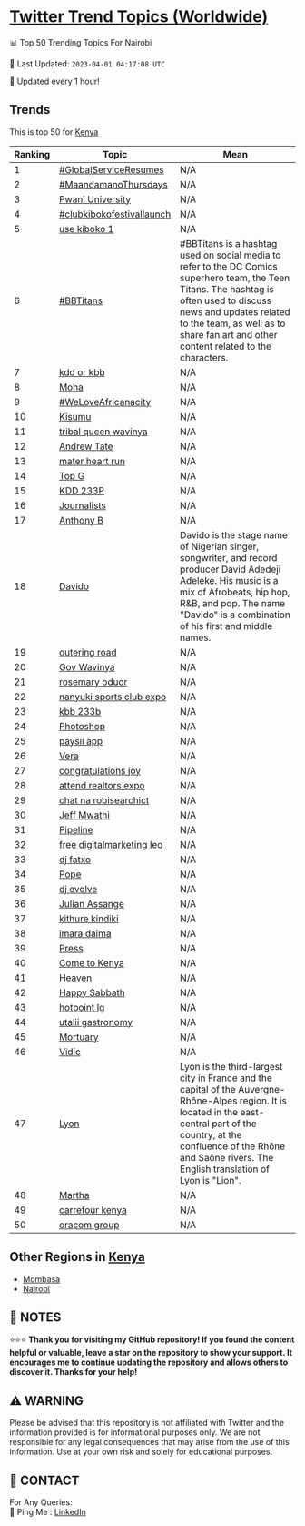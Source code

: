 [Twitter Trend Topics (Worldwide)](https://github.com/ErcinDedeoglu/Twitter-Trend-Topics)
==========


📊 Top 50 Trending Topics For Nairobi

📆 Last Updated: `2023-04-01 04:17:08 UTC`

🔧 Updated every 1 hour!


## Trends

This is top 50 for [Kenya](</Kenya>)

| Ranking | Topic | Mean |
| ------- | ------------ | ------------ |
| 1 | [#GlobalServiceResumes](http://twitter.com/search?q=%23GlobalServiceResumes) | N/A |
| 2 | [#MaandamanoThursdays](http://twitter.com/search?q=%23MaandamanoThursdays) | N/A |
| 3 | [Pwani University](http://twitter.com/search?q=Pwani+University) | N/A |
| 4 | [#clubkibokofestivallaunch](http://twitter.com/search?q=%23clubkibokofestivallaunch) | N/A |
| 5 | [use kiboko 1](http://twitter.com/search?q=use+kiboko+1) | N/A |
| 6 | [#BBTitans](http://twitter.com/search?q=%23BBTitans) | #BBTitans is a hashtag used on social media to refer to the DC Comics superhero team, the Teen Titans. The hashtag is often used to discuss news and updates related to the team, as well as to share fan art and other content related to the characters. |
| 7 | [kdd or kbb](http://twitter.com/search?q=kdd+or+kbb) | N/A |
| 8 | [Moha](http://twitter.com/search?q=Moha) | N/A |
| 9 | [#WeLoveAfricanacity](http://twitter.com/search?q=%23WeLoveAfricanacity) | N/A |
| 10 | [Kisumu](http://twitter.com/search?q=Kisumu) | N/A |
| 11 | [tribal queen wavinya](http://twitter.com/search?q=tribal+queen+wavinya) | N/A |
| 12 | [Andrew Tate](http://twitter.com/search?q=Andrew+Tate) | N/A |
| 13 | [mater heart run](http://twitter.com/search?q=mater+heart+run) | N/A |
| 14 | [Top G](http://twitter.com/search?q=Top+G) | N/A |
| 15 | [KDD 233P](http://twitter.com/search?q=KDD+233P) | N/A |
| 16 | [Journalists](http://twitter.com/search?q=Journalists) | N/A |
| 17 | [Anthony B](http://twitter.com/search?q=Anthony+B) | N/A |
| 18 | [Davido](http://twitter.com/search?q=Davido) | Davido is the stage name of Nigerian singer, songwriter, and record producer David Adedeji Adeleke. His music is a mix of Afrobeats, hip hop, R&B, and pop. The name "Davido" is a combination of his first and middle names. |
| 19 | [outering road](http://twitter.com/search?q=outering+road) | N/A |
| 20 | [Gov Wavinya](http://twitter.com/search?q=Gov+Wavinya) | N/A |
| 21 | [rosemary oduor](http://twitter.com/search?q=rosemary+oduor) | N/A |
| 22 | [nanyuki sports club expo](http://twitter.com/search?q=nanyuki+sports+club+expo) | N/A |
| 23 | [kbb 233b](http://twitter.com/search?q=kbb+233b) | N/A |
| 24 | [Photoshop](http://twitter.com/search?q=Photoshop) | N/A |
| 25 | [paysii app](http://twitter.com/search?q=paysii+app) | N/A |
| 26 | [Vera](http://twitter.com/search?q=Vera) | N/A |
| 27 | [congratulations joy](http://twitter.com/search?q=congratulations+joy) | N/A |
| 28 | [attend realtors expo](http://twitter.com/search?q=attend+realtors+expo) | N/A |
| 29 | [chat na robisearchict](http://twitter.com/search?q=chat+na+robisearchict) | N/A |
| 30 | [Jeff Mwathi](http://twitter.com/search?q=Jeff+Mwathi) | N/A |
| 31 | [Pipeline](http://twitter.com/search?q=Pipeline) | N/A |
| 32 | [free digitalmarketing leo](http://twitter.com/search?q=free+digitalmarketing+leo) | N/A |
| 33 | [dj fatxo](http://twitter.com/search?q=dj+fatxo) | N/A |
| 34 | [Pope](http://twitter.com/search?q=Pope) | N/A |
| 35 | [dj evolve](http://twitter.com/search?q=dj+evolve) | N/A |
| 36 | [Julian Assange](http://twitter.com/search?q=Julian+Assange) | N/A |
| 37 | [kithure kindiki](http://twitter.com/search?q=kithure+kindiki) | N/A |
| 38 | [imara daima](http://twitter.com/search?q=imara+daima) | N/A |
| 39 | [Press](http://twitter.com/search?q=Press) | N/A |
| 40 | [Come to Kenya](http://twitter.com/search?q=Come+to+Kenya) | N/A |
| 41 | [Heaven](http://twitter.com/search?q=Heaven) | N/A |
| 42 | [Happy Sabbath](http://twitter.com/search?q=Happy+Sabbath) | N/A |
| 43 | [hotpoint lg](http://twitter.com/search?q=hotpoint+lg) | N/A |
| 44 | [utalii gastronomy](http://twitter.com/search?q=utalii+gastronomy) | N/A |
| 45 | [Mortuary](http://twitter.com/search?q=Mortuary) | N/A |
| 46 | [Vidic](http://twitter.com/search?q=Vidic) | N/A |
| 47 | [Lyon](http://twitter.com/search?q=Lyon) | Lyon is the third-largest city in France and the capital of the Auvergne-Rhône-Alpes region. It is located in the east-central part of the country, at the confluence of the Rhône and Saône rivers. The English translation of Lyon is "Lion". |
| 48 | [Martha](http://twitter.com/search?q=Martha) | N/A |
| 49 | [carrefour kenya](http://twitter.com/search?q=carrefour+kenya) | N/A |
| 50 | [oracom group](http://twitter.com/search?q=oracom+group) | N/A |



## Other Regions in [Kenya](</Kenya>)

* [Mombasa](</Kenya/Mombasa.md>)
* [Nairobi](</Kenya/Nairobi.md>)



## 📝 NOTES

⭐⭐⭐ **Thank you for visiting my GitHub repository! If you found the content helpful or valuable, leave a star on the repository to show your support. It encourages me to continue updating the repository and allows others to discover it. Thanks for your help!**


## ⚠️ WARNING

Please be advised that this repository is not affiliated with Twitter and the information provided is for informational purposes only. We are not responsible for any legal consequences that may arise from the use of this information. Use at your own risk and solely for educational purposes.


## 📨 CONTACT

 For Any Queries:  
            🏓 Ping Me : [LinkedIn](https://www.linkedin.com/in/ercindedeoglu/)
